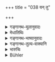 +++
title = "038 यन् तु"

+++

<details><summary>गङ्गानथ-मूलानुवादः</summary>

When the king himself finds a hoard buried of old under the ground, he shall give one-half of it to the Brāhmaṇas and have the other half put in his treasury.—(38)
</details>

<details><summary>मेधातिथिः</summary>

यो राज्ञा स्वयं निधिर् अधिगतस् तस्मान् निधेर् अयं ब्राह्मणेभ्यो दाननियमो राज्ञः । **कोश**शब्देन वित्तसंचयस्थानम् उच्यते । **पुराणं निहितं क्षिताव्** इति निधिरूपानुवादः ॥ ८.३८ ॥
</details>

<details><summary>गङ्गानथ-भाष्यानुवादः</summary>

When the king himself has found treasure, this text lays down that he shall give one-half of it to the *Brāhmaṇas*.

The term ‘*Treasury’ stands* for the place of hoarding.

‘*Buried* *of old under* *the* *ground*’;—this describes the nature of the treasure-trove.—(38)
</details>

<details><summary>गङ्गानथ-तुल्य-वाक्यानि</summary>

*Gautama* (10.43).—(See under 37.)

*Viṣṇu* (3.56-57).—‘Of a Treasure-trove he must give one half to the
Brāhmaṇas;—he may deposit the other half in his Treasury.’

*Yajñavalkya* (2.34).—‘Having found a Treasure-trove, the King shall
give half of it to Brāhmaṇas;—the learned Brāhmaṇa however, may take the whole of what he finds; since he is the master of all.’

*Agnipurāṇa* (222.14).—‘The King shall deposit half of it in the
Treasury and give the other half to Brāhmaṇas; the good Brāhmaṇa however takes the whole of the hidden treasure that he has found.’
</details>

<details><summary>भारुचिः</summary>

राज्ञो ऽयं निध्यधिगमे दाननियमः । न त्व् अन्यस्य, वचनसामर्थ्यात् ॥ ८.३८ ॥
</details>

<details><summary>Bühler</summary>

038	When the king finds treasure of old concealed in the ground let him give one half to Brahmanas and place the (other) half in his treasury.
</details>
